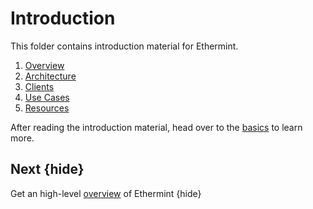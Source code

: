 <!--
order: false
parent:
  order: 1
-->

# Introduction

This folder contains introduction material for Ethermint.

1. [Overview](./overview.md)
1. [Architecture](./architecture.md)
1. [Clients](./clients.md)
1. [Use Cases](./use_cases.md)
1. [Resources](./resources.md)

After reading the introduction material, head over to the [basics](../basics/README.md) to learn more.

## Next {hide}

Get an high-level [overview](./overview.md) of Ethermint {hide}
